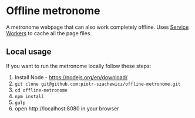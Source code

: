 # Offline metronome

A metronome webpage that can also work completely offline. Uses [Service
Workers](https://developer.mozilla.org/en-US/docs/Web/API/Service_Worker_API/Using_Service_Workers)
to cache all the page files.

## Local usage

If you want to run the metronome locally follow these steps:

1. Install Node - https://nodejs.org/en/download/
2. `git clone git@github.com:piotr-szachewicz/offline-metronome.git`
3. `cd offline-metronome`
4. `npm install`
5. `gulp`
6. open http://localhost:8080  in your browser
